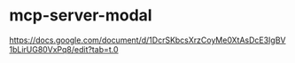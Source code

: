 # mcp-server-modal

https://docs.google.com/document/d/1DcrSKbcsXrzCoyMe0XtAsDcE3IgBV1bLirUG80VxPq8/edit?tab=t.0
